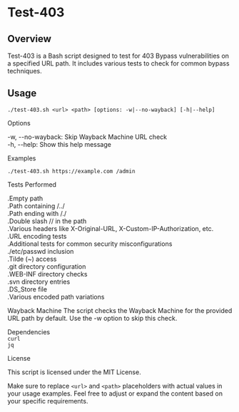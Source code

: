# Test-403
## Overview

Test-403 is a Bash script designed to test for 403 Bypass vulnerabilities on a specified URL path. It includes various tests to check for common bypass techniques.

## Usage


```
./test-403.sh <url> <path> [options: -w|--no-wayback] [-h|--help]
```
Options

-w, --no-wayback: Skip Wayback Machine URL check<br>
-h, --help: Show this help message

Examples
  ```
./test-403.sh https://example.com /admin
```
Tests Performed

.Empty path<br>
.Path containing /../<br>
.Path ending with /./<br>
.Double slash // in the path<br>
.Various headers like X-Original-URL, X-Custom-IP-Authorization, etc.<br>
.URL encoding tests<br>
.Additional tests for common security misconfigurations<br>
./etc/passwd inclusion<br>
.Tilde (~) access<br>
.git directory configuration<br>
.WEB-INF directory checks<br>
.svn directory entries<br>
.DS_Store file<br>
.Various encoded path variations<br>

Wayback Machine
The script checks the Wayback Machine for the provided URL path by default. Use the -w option to skip this check.

Dependencies<br>
`curl`<br>
`jq`<br>

License

This script is licensed under the MIT License.

Make sure to replace `<url>` and `<path>` placeholders with actual values in your usage examples. Feel free to adjust or expand the content based on your specific requirements.
